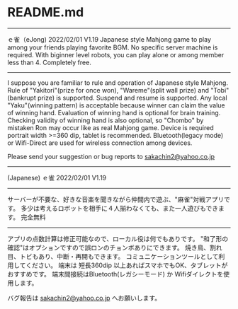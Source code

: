 ﻿# README.md 
*************************************************************************
ｅ雀（eJong)           2022/02/01  V1.19
Japanese style Mahjong game to play among your friends playing favorite BGM.
No specific server machine is required.
With biginner level robots, you can play alone or among member less than 4.
Completely free.
*****
I suppose you are familiar to rule and operation of Japanese style Mahjong.
Rule of "Yakitori"(prize for once won), "Wareme"(split wall prize)  and "Tobi"(bankrupt prize) is supported.
Suspend and resume is supported.
Any local "Yaku"(winning pattern) is acceptable
 because winner can claim the value of winning hand.
Evaluation of winning hand is optional for brain training.
Checking validity of winning hand is also optional,
so "Chombo" by mistaken Ron may occur like as real Mahjong game.
Device is required portrait width >=360 dip, tablet is recommended.
Bluetooth(legacy mode) or Wifi-Direct are used for wireless connection among devices.

Please send your suggestion or bug reports to sakachin2@yahoo.co.jp

*************************************************************************
(Japanese)
ｅ雀                  2022/02/01  V1.19
***** 
サーバーが不要な、好きな音楽を聞きながら仲間内で遊ぶ、"麻雀"対戦アプリです。
多少は考えるロボットを相手に４人揃わなくても、また一人遊びもできます。
完全無料
*****
アプリの点数計算は修正可能なので、ローカル役は何でもありです。
"和了形の確認"はオプションですので誤ロンのチョンボありにできます。
焼き鳥、割れ目、トビもあり、中断・再開もできます。
コミュニケーションツールとして利用してください。
端末は 短長360dip 以上あればスマホでもOK、タブレットがおすすめです。
端末間接続はBluetooth(レガシーモード) か Wifiダイレクトを使用します。

バグ報告は sakachin2@yahoo.co.jp へお願いします。
